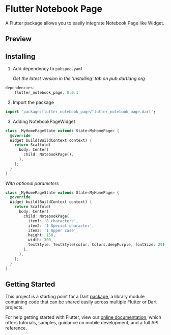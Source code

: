 # Flutter Notebook Page

A Flutter package allows you to easily integrate Notebook Page like Widget.

## Preview

## Installing

1.  Add dependency to `pubspec.yaml`

    *Get the latest version in the 'Installing' tab on pub.dartlang.org*

```dart
dependencies:
    flutter_notebook_page: 0.0.1
```

2.  Import the package
```dart
import 'package:flutter_notebook_page/flutter_notebook_page.dart';
```

3.  Adding NotebookPageWidget

```dart
class _MyHomePageState extends State<MyHomePage> {
  @override
  Widget build(BuildContext context) {
    return Scaffold(
      body: Center(
        child: NotebookPage(),
      ),
    );
  }
}
```

*With optional parameters*

```dart
class _MyHomePageState extends State<MyHomePage> {
  @override
  Widget build(BuildContext context) {
    return Scaffold(
      body: Center(
        child: NotebookPage(
          item1: '8 characters',
          item2: '1 Special character',
          item3: '1 Upper case',
          height: 150,
          width: 300,
          textStyle: TextStyle(color: Colors.deepPurple, fontSize: 29),
        ),
      ),
    );
  }
}
```

## Getting Started

This project is a starting point for a Dart
[package](https://flutter.dev/developing-packages/),
a library module containing code that can be shared easily across
multiple Flutter or Dart projects.

For help getting started with Flutter, view our
[online documentation](https://flutter.dev/docs), which offers tutorials,
samples, guidance on mobile development, and a full API reference.
